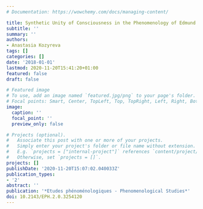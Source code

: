 ```yaml
---
# Documentation: https://wowchemy.com/docs/managing-content/

title: Synthetic Unity of Consciousness in the Phenomenology of Edmund Husserl
subtitle: ''
summary: ''
authors:
- Anastasia Kozyreva
tags: []
categories: []
date: '2018-01-01'
lastmod: 2020-11-20T15:41:20+01:00
featured: false
draft: false

# Featured image
# To use, add an image named `featured.jpg/png` to your page's folder.
# Focal points: Smart, Center, TopLeft, Top, TopRight, Left, Right, BottomLeft, Bottom, BottomRight.
image:
  caption: ''
  focal_point: ''
  preview_only: false

# Projects (optional).
#   Associate this post with one or more of your projects.
#   Simply enter your project's folder or file name without extension.
#   E.g. `projects = ["internal-project"]` references `content/project/deep-learning/index.md`.
#   Otherwise, set `projects = []`.
projects: []
publishDate: '2020-11-20T15:07:02.040033Z'
publication_types:
- '2'
abstract: ''
publication: '*Etudes phénoménologiques - Phenomenological Studies*'
doi: 10.2143/EPH.2.0.3254120
---
```

